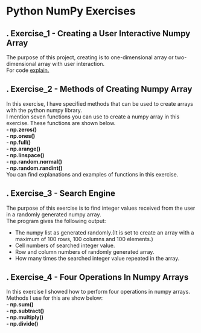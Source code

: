 # Python NumPy Exercises
## . Exercise_1 - Creating a User Interactive Numpy Array
The purpose of this project, creating is to one-dimensional array or two-dimensional array with user interaction.<br/>
For code [explain.](https://github.com/yasinbrcn/PythonNumPyExercises/blob/main/Exercise_01%20-%20Creating%20a%20User%20Interactive%20Numpy%20Array/create_numpy_array.ipynb)
## . Exercise_2 - Methods of Creating Numpy Array
In this exercise, I have specified methods that can be used to create arrays with the python numpy library.<br/>
I mention seven functions you can use to create a numpy array in this exercise. These functions are shown below.<br/>
**- np.zeros()**<br/>
**- np.ones()**<br/>
**- np.full()**<br/>
**- np.arange()**<br/>
**- np.linspace()**<br/>
**- np.random.normal()**<br/>
**- np.random.randint()**<br/>
You can find explanations and examples of functions in this exercise.
## . Exercise_3 - Search Engine
The purpose of this exercise is to find integer values received from the user in a randomly generated numpy array.<br/>
The program gives the following output:<br/>
- The numpy list as generated randomly.(It is set to create an array with a maximum of 100 rows, 100 columns and 100 elements.)
- Cell numbers of searched integer value.
- Row and column numbers of randomly generated array.
- How many times the searched integer value repeated in the array.
## . Exercise_4 - Four Operations In Numpy Arrays
In this exercise I showed how to perform four operations in numpy arrays.</br>
Methods I use for this are show below:</br>
**- np.sum()**<br/>
**- np.subtract()**<br/>
**- np.multiply()**<br/>
**- np.divide()**<br/>
